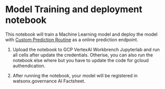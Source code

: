 # Model Training and deployment notebook

This notebook will train a Machine Learning model and deploy the model with [Custom Prediction Routine](https://cloud.google.com/vertex-ai/docs/predictions/custom-prediction-routines) as a online prediction endpoint.

1. Upload the notebook to GCP VertexAI Workbrench Jupyterlab and run all cells after update the credentials.
Otherise, you can also run the notebook else where but you have to update the code for gcloud authendication.

2. After running the notebook, your model will be registered in watsonx.governance AI Factsheet.
